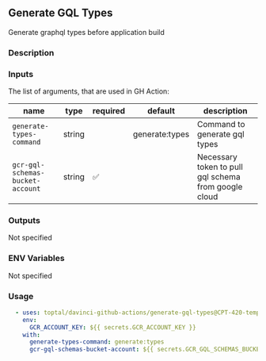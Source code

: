 ## Generate GQL Types

Generate graphql types before application build

### Description

### Inputs

The list of arguments, that are used in GH Action:

| name                             | type   | required | default        | description                                          |
| -------------------------------- | ------ | -------- | -------------- | ---------------------------------------------------- |
| `generate-types-command`         | string |          | generate:types | Command to generate gql types                        |
| `gcr-gql-schemas-bucket-account` | string | ✅        |                | Necessary token to pull gql schema from google cloud |

### Outputs

Not specified

### ENV Variables

Not specified

### Usage

```yaml
  - uses: toptal/davinci-github-actions/generate-gql-types@CPT-420-temploy-storybook-staff-portal
    env:
      GCR_ACCOUNT_KEY: ${{ secrets.GCR_ACCOUNT_KEY }}
    with:
      generate-types-command: generate:types
      gcr-gql-schemas-bucket-account: ${{ secrets.GCR_GQL_SCHEMAS_BUCKET_ACCOUNT }}
```
